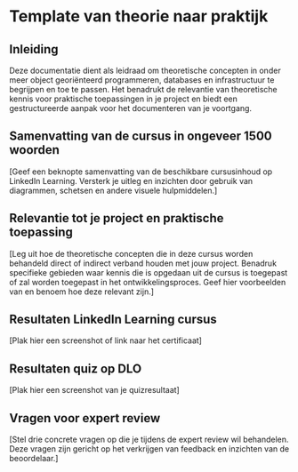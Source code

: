 # Template van theorie naar praktijk

## Inleiding

Deze documentatie dient als leidraad om theoretische concepten in onder meer object georiënteerd programmeren, databases en infrastructuur te begrijpen en toe te passen. Het benadrukt de relevantie van theoretische kennis voor praktische toepassingen in je project en biedt een gestructureerde aanpak voor het documenteren van je voortgang.

## Samenvatting van de cursus in ongeveer 1500 woorden
[Geef een beknopte samenvatting van de beschikbare cursusinhoud op LinkedIn Learning. Versterk je uitleg en inzichten door gebruik van diagrammen, schetsen en andere visuele hulpmiddelen.]  

## Relevantie tot je project en praktische toepassing
[Leg uit hoe de theoretische concepten die in deze cursus worden behandeld direct of indirect verband houden met jouw project. Benadruk specifieke gebieden waar kennis die is opgedaan uit de cursus is toegepast of zal worden toegepast in het ontwikkelingsproces. Geef hier voorbeelden van en benoem hoe deze relevant zijn.]

## Resultaten LinkedIn Learning cursus
[Plak hier een screenshot of link naar het certificaat]

## Resultaten quiz op DLO
[Plak hier een screenshot van je quizresultaat]

## Vragen voor expert review
[Stel drie concrete vragen op die je tijdens de expert review wil behandelen. Deze vragen zijn gericht op het verkrijgen van feedback en inzichten van de beoordelaar.]